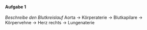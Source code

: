 #### Aufgabe 1
*Beschreibe den Blutkreislauf*
Aorta -> Körperaterie -> Blutkapilare -> Körpervehne -> Herz rechts -> Lungenaterie 